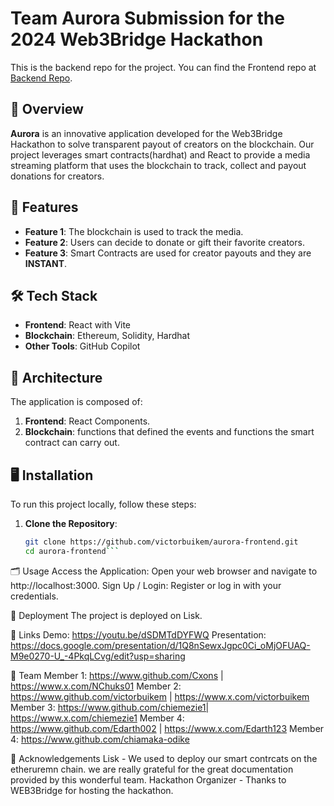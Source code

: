 # Team Aurora Submission for the 2024 Web3Bridge Hackathon

This is the backend repo for the project. You can find the Frontend repo at [Backend Repo](https://www.github.com/victorbuikem/aurora-frontend).

## 🚀 Overview
**Aurora** is an innovative application developed for the Web3Bridge Hackathon to solve transparent payout of creators on the blockchain. Our project leverages smart contracts(hardhat) and React to provide a media streaming platform that uses the blockchain to track, collect and payout donations for creators.

## 🎯 Features

- **Feature 1**: The blockchain is used to track the media.
- **Feature 2**: Users can decide to donate or gift their favorite creators.
- **Feature 3**: Smart Contracts are used for creator payouts and they are **INSTANT**.

## 🛠️ Tech Stack

- **Frontend**: React with Vite
- **Blockchain**: Ethereum, Solidity, Hardhat
- **Other Tools**: GitHub Copilot

## 🧩 Architecture
The application is composed of:
1. **Frontend**: React Components.
2. **Blockchain**: functions that defined the events and functions the smart contract can carry out.

## 🖥️ Installation

To run this project locally, follow these steps:

1. **Clone the Repository**:

   ```bash
   git clone https://github.com/victorbuikem/aurora-frontend.git
   cd aurora-frontend```

🗂️ Usage
Access the Application: Open your web browser and navigate to http://localhost:3000.
Sign Up / Login: Register or log in with your credentials.

🚀 Deployment
The project is deployed on Lisk.

🔗 Links
Demo: https://youtu.be/dSDMTdDYFWQ
Presentation: https://docs.google.com/presentation/d/1Q8nSewxJgpc0Ci_oMjOFUAQ-M9e0270-U_-4PkqLCvg/edit?usp=sharing

🤝 Team
Member 1: https://www.github.com/Cxons | https://www.x.com/NChuks01
Member 2: https://www.github.com/victorbuikem | https://www.x.com/victorbuikem
Member 3: https://www.github.com/chiemezie1| https://www.x.com/chiemezie1
Member 4: https://www.github.com/Edarth002 | https://www.x.com/Edarth123
Member 4: https://www.github.com/chiamaka-odike


🙌 Acknowledgements
Lisk - We used to deploy our smart contrcats on the etheruremn chain. we are really grateful for the great documentation provided by this wonderful team.
Hackathon Organizer - Thanks to WEB3Bridge for hosting the hackathon.
